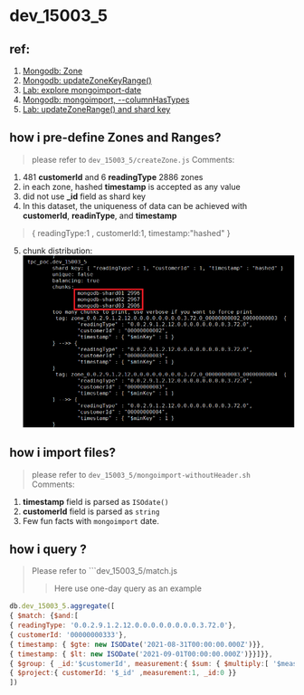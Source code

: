 dev_15003_5
===
## ref:
1. [Mongodb: Zone](https://docs.mongodb.com/manual/core/zone-sharding/#zone-sharding)
2. [Mongodb: updateZoneKeyRange()](https://docs.mongodb.com/manual/reference/method/sh.updateZoneKeyRange/#updatezonekeyrange-method-init-chunk-distribution)
3. [Lab: explore mongoimport-date]()
4. [Mongodb: mongoimport, --columnHasTypes](https://docs.mongodb.com/database-tools/mongoimport/#cmdoption-mongoimport-columnshavetypes)
5. [Lab: updateZoneRange() and shard key]()

## how i pre-define Zones and Ranges?
> please refer to ```dev_15003_5/createZone.js```
Comments:
1. 481 **customerId** and 6 **readingType** 2886 zones
2. in each zone, hashed **timestamp** is accepted as any value
3. did not use **_id** field as shard key
4. In this dataset, the uniqueness of data can be achieved with **customerId**, **readinType**, and **timestamp**
> { readingType:1 , customerId:1, timestamp:"hashed" } 
5. chunk distribution:
![](images/dev_15003_5-chunk.png)



## how i import files?
> please refer to ```dev_15003_5/mongoimport-withoutHeader.sh```
Comments:
1. **timestamp** field is parsed as ```ISOdate()```
2. **customerId** field is parsed as ```string```
3. Few fun facts with ```mongoimport``` date.

## how i query ?
> Please refer to ```dev_15003_5/match.js
>> Here use one-day query as an example
``` javascript
db.dev_15003_5.aggregate([
{ $match: {$and:[
{ readingType: '0.0.2.9.1.2.12.0.0.0.0.0.0.0.0.3.72.0'},
{ customerId: '00000000333'},
{ timestamp: { $gte: new ISODate('2021-08-31T00:00:00.000Z')}},
{ timestamp: { $lt: new ISODate('2021-09-01T00:00:00.000Z')}}]}},
{ $group: { _id:'$customerId', measurement:{ $sum: { $multiply:[ '$measurement','$multiplier']}}}},
{ $project:{ customerId: '$_id' ,measurement:1, _id:0 }}
])
```





